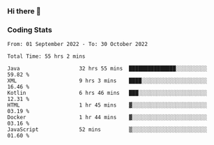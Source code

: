 ### Hi there 👋

<!--
**Girrafeec/girrafeec** is a ✨ _special_ ✨ repository because its `README.md` (this file) appears on your GitHub profile.

Here are some ideas to get you started:

- 🔭 I’m currently working on ...
- 🌱 I’m currently learning ...
- 👯 I’m looking to collaborate on ...
- 🤔 I’m looking for help with ...
- 💬 Ask me about ...
- 📫 How to reach me: ...
- 😄 Pronouns: ...
- ⚡ Fun fact: ...
-->

### Coding Stats
<!--START_SECTION:waka-->

```text
From: 01 September 2022 - To: 30 October 2022

Total Time: 55 hrs 2 mins

Java                   32 hrs 55 mins  ███████████████░░░░░░░░░░   59.82 %
XML                    9 hrs 3 mins    ████░░░░░░░░░░░░░░░░░░░░░   16.46 %
Kotlin                 6 hrs 46 mins   ███░░░░░░░░░░░░░░░░░░░░░░   12.31 %
HTML                   1 hr 45 mins    ▓░░░░░░░░░░░░░░░░░░░░░░░░   03.19 %
Docker                 1 hr 44 mins    ▓░░░░░░░░░░░░░░░░░░░░░░░░   03.16 %
JavaScript             52 mins         ▒░░░░░░░░░░░░░░░░░░░░░░░░   01.60 %
```

<!--END_SECTION:waka-->
